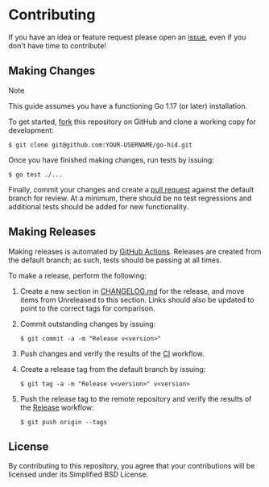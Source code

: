 # Contributing

If you have an idea or feature request please open an [issue][1], even if you
don't have time to contribute!

## Making Changes

> [!NOTE]
> This guide assumes you have a functioning Go 1.17 (or later) installation.

To get started, [fork][2] this repository on GitHub and clone a working copy for
development:

```
$ git clone git@github.com:YOUR-USERNAME/go-hid.git
```

Once you have finished making changes, run tests by issuing:

```
$ go test ./...
```

Finally, commit your changes and create a [pull request][3] against the default
branch for review. At a minimum, there should be no test regressions and
additional tests should be added for new functionality.

## Making Releases

Making releases is automated by [GitHub Actions][4]. Releases are created from
the default branch; as such, tests should be passing at all times.

To make a release, perform the following:

1. Create a new section in [CHANGELOG.md][5] for the release, and move items
   from Unreleased to this section. Links should also be updated to point to the
   correct tags for comparison.

2. Commit outstanding changes by issuing:

   ```
   $ git commit -a -m "Release v<version>"
   ```

3. Push changes and verify the results of the [CI][6] workflow.

4. Create a release tag from the default branch by issuing:

   ```
   $ git tag -a -m "Release v<version>" v<version>
   ```

5. Push the release tag to the remote repository and verify the results of the
   [Release][7] workflow:

   ```
   $ git push origin --tags
   ```

## License

By contributing to this repository, you agree that your contributions will be
licensed under its Simplified BSD License.

[1]: https://github.com/sstallion/go-hid/issues
[2]: https://docs.github.com/en/github/getting-started-with-github/fork-a-repo
[3]: https://docs.github.com/en/github/collaborating-with-issues-and-pull-requests/creating-a-pull-request
[4]: https://docs.github.com/en/actions
[5]: https://github.com/sstallion/go-hid/blob/master/CHANGELOG.md
[6]: https://github.com/sstallion/go-hid/actions/workflows/ci.yml
[7]: https://github.com/sstallion/go-hid/actions/workflows/release.yml
